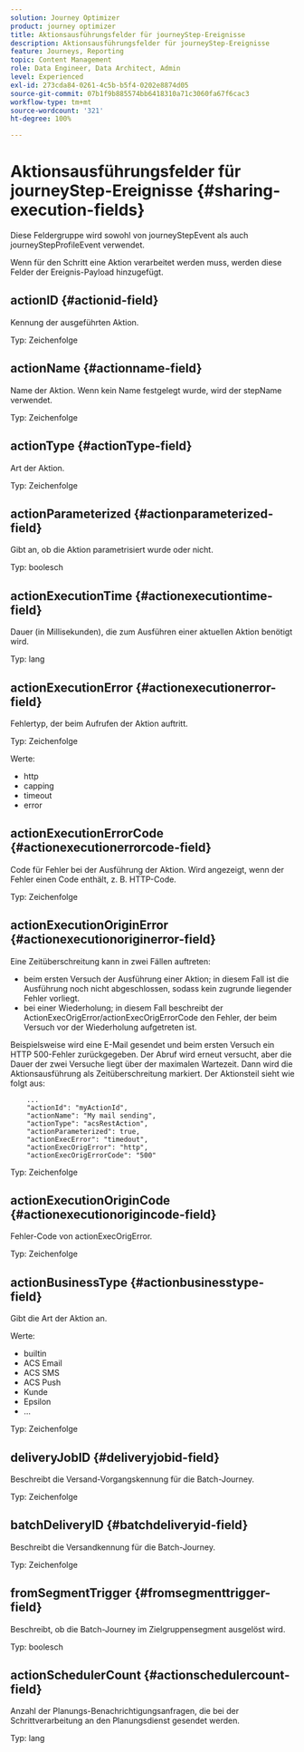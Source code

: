 ```yaml
---
solution: Journey Optimizer
product: journey optimizer
title: Aktionsausführungsfelder für journeyStep-Ereignisse
description: Aktionsausführungsfelder für journeyStep-Ereignisse
feature: Journeys, Reporting
topic: Content Management
role: Data Engineer, Data Architect, Admin
level: Experienced
exl-id: 273cda84-0261-4c5b-b5f4-0202e8874d05
source-git-commit: 07b1f9b885574bb6418310a71c3060fa67f6cac3
workflow-type: tm+mt
source-wordcount: '321'
ht-degree: 100%

---
```


# Aktionsausführungsfelder für journeyStep-Ereignisse {#sharing-execution-fields}

Diese Feldergruppe wird sowohl von journeyStepEvent als auch journeyStepProfileEvent verwendet.

Wenn für den Schritt eine Aktion verarbeitet werden muss, werden diese Felder der Ereignis-Payload hinzugefügt.

## actionID {#actionid-field}

Kennung der ausgeführten Aktion.

Typ: Zeichenfolge

## actionName {#actionname-field}

Name der Aktion. Wenn kein Name festgelegt wurde, wird der stepName verwendet.

Typ: Zeichenfolge

## actionType {#actionType-field}

Art der Aktion.

Typ: Zeichenfolge

## actionParameterized {#actionparameterized-field}

Gibt an, ob die Aktion parametrisiert wurde oder nicht.

Typ: boolesch

## actionExecutionTime {#actionexecutiontime-field}

Dauer (in Millisekunden), die zum Ausführen einer aktuellen Aktion benötigt wird.

Typ: lang

## actionExecutionError {#actionexecutionerror-field}

Fehlertyp, der beim Aufrufen der Aktion auftritt.

Typ: Zeichenfolge

Werte:
* http
* capping
* timeout
* error

## actionExecutionErrorCode {#actionexecutionerrorcode-field}

Code für Fehler bei der Ausführung der Aktion. Wird angezeigt, wenn der Fehler einen Code enthält, z. B. HTTP-Code.

Typ: Zeichenfolge

## actionExecutionOriginError {#actionexecutionoriginerror-field}

Eine Zeitüberschreitung kann in zwei Fällen auftreten:

* beim ersten Versuch der Ausführung einer Aktion; in diesem Fall ist die Ausführung noch nicht abgeschlossen, sodass kein zugrunde liegender Fehler vorliegt.
* bei einer Wiederholung; in diesem Fall beschreibt der ActionExecOrigError/actionExecOrigErrorCode den Fehler, der beim Versuch vor der Wiederholung aufgetreten ist.

Beispielsweise wird eine E-Mail gesendet und beim ersten Versuch ein HTTP 500-Fehler zurückgegeben. Der Abruf wird erneut versucht, aber die Dauer der zwei Versuche liegt über der maximalen Wartezeit. Dann wird die Aktionsausführung als Zeitüberschreitung markiert. Der Aktionsteil sieht wie folgt aus:

```
    ...
    "actionId": "myActionId",
    "actionName": "My mail sending",
    "actionType": "acsRestAction",
    "actionParameterized": true,
    "actionExecError": "timedout",
    "actionExecOrigError": "http",
    "actionExecOrigErrorCode": "500"
```

Typ: Zeichenfolge

## actionExecutionOriginCode {#actionexecutionorigincode-field}

Fehler-Code von actionExecOrigError.

Typ: Zeichenfolge

## actionBusinessType {#actionbusinesstype-field}

Gibt die Art der Aktion an.

Werte:

* builtin
* ACS Email
* ACS SMS
* ACS Push
* Kunde
* Epsilon
* ...

Typ: Zeichenfolge

## deliveryJobID {#deliveryjobid-field}

Beschreibt die Versand-Vorgangskennung für die Batch-Journey.

Typ: Zeichenfolge

## batchDeliveryID {#batchdeliveryid-field}

Beschreibt die Versandkennung für die Batch-Journey.

Typ: Zeichenfolge

## fromSegmentTrigger {#fromsegmenttrigger-field}

Beschreibt, ob die Batch-Journey im Zielgruppensegment ausgelöst wird.

Typ: boolesch

## actionSchedulerCount {#actionschedulercount-field}

Anzahl der Planungs-Benachrichtigungsanfragen, die bei der Schrittverarbeitung an den Planungsdienst gesendet werden.

Typ: lang
